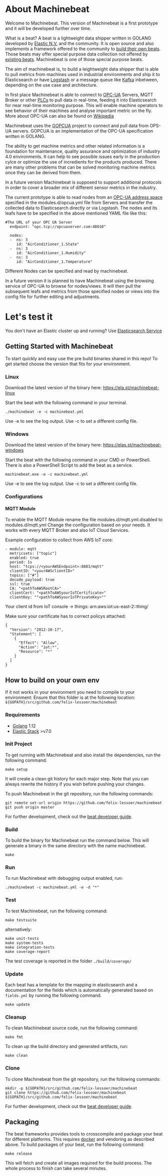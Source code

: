 # About Machinebeat

Welcome to Machinebeat. This version of Machinebeat is a first prototype and it will be developed further over time. 

What is a beat? A beat is a lightweight data shipper written in GOLANG developed by [Elastic N.V.](https://www.elastic.co) and the community. It is open source and also implements a framework offered to the community to [build their own beats](https://www.elastic.co/guide/en/beats/devguide/current/new-beat.html). Those beats may offer special purpose data collection not offered by [existing beats](https://www.elastic.co/products/beats). Machinebeat is one of those special purpose beats.

The aim of machinebeat is, to build a leightweight data shipper that is able to pull metrics from machines used in industrial  environments and ship it to Elasticsearch or have [Logstash](https://www.elastic.co/products/logstash) or a message queue like [Kafka](https://kafka.apache.org/) inbetween, depending on the use case and architecture.

In first place Machinebeat is able to connect to [OPC-UA](https://opcfoundation.org/) Servers, MQTT Broker or other [PLCs](https://en.wikipedia.org/wiki/Programmable_logic_controller) to pull data in real-time, feeding it into Elasticsearch for near real-time monitoring purpose. This will enable machine operators to see behavior of their machines and analyse important metric on the fly. More about OPC-UA can also be found on [Wikipedia](https://en.wikipedia.org/wiki/OPC_Unified_Architecture)

Machinebeat uses the [GOPCUA](https://github.com/gopcua/opcua) project to connect and pull data from OPS-UA servers. GOPCUA is an implementation of the OPC-UA specification written in GOLANG.

The ability to get machine metrics and other related information is a foundation for maintenance, quality assurance and optimization of industry 4.0 environments. It can help to see possible issues early in the production cylce or optimize the use of incredients for the products produced. There are many other problems that can be solved monitoring machine metrics once they can be derived from them.

In a future version Machinebeat is supposed to support additional protocols in order to cover a broader mix of different sensor metrics in the industry.

The current prototype is able to read nodes from an [OPC-UA address space](https://opcfoundation.org/developer-tools/specifications-unified-architecture/part-3-address-space-model/) specified in the modules.d/opcua.yml file from Servers and transfer the collected data to Elasticsearch directly or via Logstash. The nodes and its leafs have to be specified in the above mentioned YAML file like this:

```
#The URL of your OPC UA Server
  endpoint: "opc.tcp://opcuaserver.com:48010"

  nodes:
  -  ns: 3
     id: "AirConditioner_1.State"
  -  ns: 3
     id: "AirConditioner_1.Humidity"
  -  ns: 3
     id: "AirConditioner_1.Temperature"
```

Different Nodes can be specified and read by machinebeat.

In a future version it is planned to have Machinebeat using the browsing service of OPC-UA to browse for nodes/views. It will then pull the subsequent leafs and metrics from those specified nodes or views into the config file for further editing and adjustments.

# Let's test it

You don't have an Elastic cluster up and running?
Use [Elasticsearch Service](https://www.elastic.co/cloud/elasticsearch-service/signup)

## Getting Started with Machinebeat
To start quickly and easy use the pre build binaries shared in this repo!
To get started choose the version that fits for your environment.

### Linux
Download the latest version of the binary here:
https://ela.st/machinebeat-linux

Start the beat with the following command in your terminal.
```
./machinebeat -e -c machinebeat.yml
```
Use -e to see the log output.
Use -c to set a different config file.

### Windows

Download the latest version of the binary here:
https://elas.st/machinebeat-windows

Start the beat with the following command in your CMD or PowerShell. There is also a PowerShell Script to add the beat as a service.
```
machinebeat.exe -e -c machinebeat.yml
```
Use -e to see the log output.
Use -c to set a different config file.

### Configurations

#### MQTT Module
To enable the MQTT Module rename the file modules.d/mqtt.yml.disabled to modules.d/mqtt.yml
Change the configuration based on your needs. It works with every MQTT Broker and also IoT Cloud Services.

Example configuration to collect from AWS IoT core:
```
- module: mqtt
  metricsets: ["topic"]
  enabled: true
  period: 1s
  host: "tcps://<yourAWSEndpoint>:8883/mqtt"
  clientID: "<yourAWSclientID>"
  topics: ["#"]
  decode_payload: true
  ssl: true
  CA: "<pathToAWSRootCA>"
  clientCert: "<pathToAWSyourIoTCertificate>"
  clientKey: ""<pathToAWSyourIoTPrivateKey>""
```
Your client id from IoT console -> things:
arn:aws:iot:us-east-2:<AWS account>:thing/<clientID>
  
Make sure your certificate has to correct policys attached:
```
{
  "Version": "2012-10-17",
  "Statement": [
    {
      "Effect": "Allow",
      "Action": "iot:*",
      "Resource": "*"
    }
  ]
}
```

## How to build on your own env

If it not works in your environment you need to compile to your environment:
Ensure that this folder is at the following location:
`${GOPATH}/src/github.com/felix-lessoer/machinebeat`

### Requirements

* [Golang](https://golang.org/dl/) 1.12
* [Elastic Stack](https://cloud.elastic.co) >v7.0

### Init Project
To get running with Machinebeat and also install the
dependencies, run the following command:

```
make setup
```

It will create a clean git history for each major step. Note that you can always rewrite the history if you wish before pushing your changes.

To push Machinebeat in the git repository, run the following commands:

```
git remote set-url origin https://github.com/felix-lessoer/machinebeat
git push origin master
```

For further development, check out the [beat developer guide](https://www.elastic.co/guide/en/beats/libbeat/current/new-beat.html).

### Build

To build the binary for Machinebeat run the command below. This will generate a binary
in the same directory with the name machinebeat.

```
make
```


### Run

To run Machinebeat with debugging output enabled, run:

```
./machinebeat -c machinebeat.yml -e -d "*"
```


### Test

To test Machinebeat, run the following command:

```
make testsuite
```

alternatively:
```
make unit-tests
make system-tests
make integration-tests
make coverage-report
```

The test coverage is reported in the folder `./build/coverage/`

### Update

Each beat has a template for the mapping in elasticsearch and a documentation for the fields
which is automatically generated based on `fields.yml` by running the following command.

```
make update
```


### Cleanup

To clean  Machinebeat source code, run the following command:

```
make fmt
```

To clean up the build directory and generated artifacts, run:

```
make clean
```


### Clone

To clone Machinebeat from the git repository, run the following commands:

```
mkdir -p ${GOPATH}/src/github.com/felix-lessoer/machinebeat
git clone https://github.com/felix-lessoer/machinebeat ${GOPATH}/src/github.com/felix-lessoer/machinebeat
```


For further development, check out the [beat developer guide](https://www.elastic.co/guide/en/beats/libbeat/current/new-beat.html).


## Packaging

The beat frameworks provides tools to crosscompile and package your beat for different platforms. This requires [docker](https://www.docker.com/) and vendoring as described above. To build packages of your beat, run the following command:

```
make release
```

This will fetch and create all images required for the build process. The whole process to finish can take several minutes.
